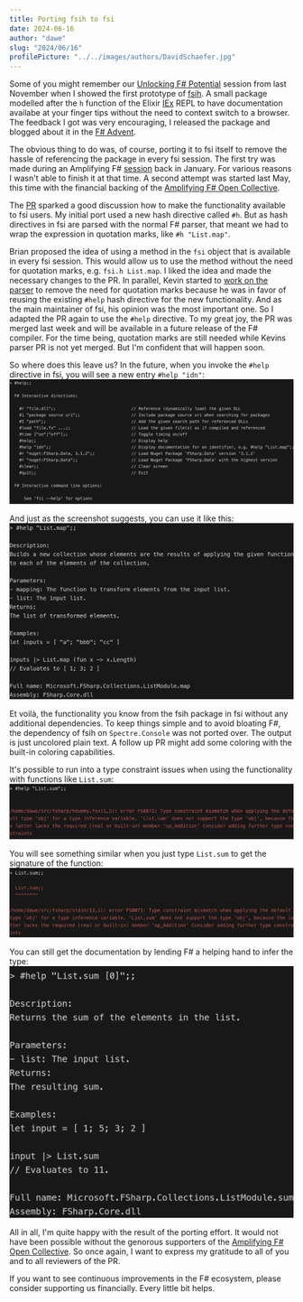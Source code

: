```yaml
---
title: Porting fsih to fsi
date: 2024-06-16
author: "dawe"
slug: "2024/06/16"
profilePicture: "../../images/authors/DavidSchaefer.jpg"
---
```


Some of you might remember our [Unlocking F# Potential](https://amplifyingfsharp.io/sessions/2023/11/24/) session from last November when I showed the first prototype of [fsih](https://github.com/dawedawe/fsih). A small package modelled after the `h` function of the Elixir [IEx](https://hexdocs.pm/iex/1.16.0/IEx.html) REPL to have documentation availabe at your finger tips without the need to context switch to a browser.
The feedback I got was very encouraging, I released the package and blogged about it in the [F# Advent](https://amplifyingfsharp.io/blog/2023/12/25/).

The obvious thing to do was, of course, porting it to fsi itself to remove the hassle of referencing the package in every fsi session.
The first try was made during an Amplifying F# [session](https://amplifyingfsharp.io/sessions/2024/01/26/) back in January. For various reasons I wasn't able to finish it at that time. A second attempt was started last May, this time with the financial backing of the [Amplifying F# Open Collective](https://opencollective.com/amplifying-fsharp).

The [PR](https://github.com/dotnet/fsharp/pull/17140) sparked a good discussion how to make the functionality available to fsi users. My initial port used a new hash directive called `#h`. But as hash directives in fsi are parsed with the normal F# parser, that meant we had to wrap the expression in quotation marks, like `#h "List.map"`.

Brian proposed the idea of using a method in the `fsi` object that is available in every fsi session. This would allow us to use the method without the need for quotation marks, e.g. `fsi.h List.map`.
I liked the idea and made the necessary changes to the PR. In parallel, Kevin started to [work on the parser](https://github.com/dotnet/fsharp/pull/17206) to remove the need for quotation marks because he was in favor of reusing the existing `#help` hash directive for the new functionality. And as the main maintainer of fsi, his opinion was the most important one. So I adapted the PR again to use the `#help` directive. To my great joy, the PR was merged last week and will be available in a future release of the F# compiler.
For the time being, quotation marks are still needed while Kevins parser PR is not yet merged. But I'm confident that will happen soon.

So where does this leave us? In the future, when you invoke the `#help` directive in fsi, you will see a new entry `#help "idn"`:
![fsi #help output](../../images/blog/fsi_hashhelplist_screenshot.png)

And just as the screenshot suggests, you can use it like this:
![fsi #help List.map output](../../images/blog/fsi_hashhelplistmap_screenshot.png)

Et voilà, the functionality you know from the fsih package in fsi without any additional dependencies. To keep things simple and to avoid bloating F#, the dependency of fsih on `Spectre.Console` was not ported over. The output is just uncolored plain text. A follow up PR might add some coloring with the built-in coloring capabilities.

It's possible to run into a type constraint issues when using the functionality with functions like `List.sum`:
![fsi #help List.sum output](../../images/blog/fsi_hashhelplistsum_screenshot1.png)

You will see something similar when you just type `List.sum` to get the signature of the function:
![fsi List.sum output](../../images/blog/fsi_listsum_screenshot.png)

You can still get the documentation by lending F# a helping hand to infer the type:
![fsi #help List.sum output](../../images/blog/fsi_hashhelplistsum_screenshot2.png)

All in all, I'm quite happy with the result of the porting effort. It would not have been possible without the genorous supporters of the [Amplifying F# Open Collective](https://opencollective.com/amplifying-fsharp). So once again, I want to express my gratitude to all of you and to all reviewers of the PR.

If you want to see continuous improvements in the F# ecosystem, please consider supporting us financially. Every little bit helps.
